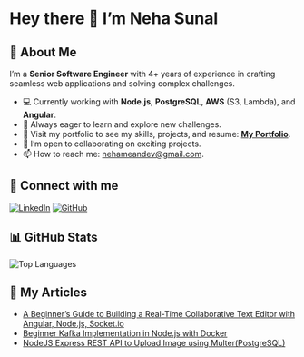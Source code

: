 # Hey there 👋 I’m Neha Sunal

## 🚀 About Me
I’m a **Senior Software Engineer** with 4+ years of experience in crafting seamless web applications and solving complex challenges.

- 💻 Currently working with **Node.js**, **PostgreSQL**, **AWS** (S3, Lambda), and **Angular**.
- 🌱 Always eager to learn and explore new challenges.
- 🎨 Visit my portfolio to see my skills, projects, and resume: **[My Portfolio](https://bot-portfolio-neha.netlify.app/)**.
- 🤝 I’m open to collaborating on exciting projects.
- 📫 How to reach me: [nehameandev@gmail.com](mailto:nehameandev@gmail.com).

## 🔗 Connect with me
[![LinkedIn](https://img.shields.io/badge/LinkedIn-blue?logo=linkedin)](https://www.linkedin.com/in/nehasunal)
[![GitHub](https://img.shields.io/badge/GitHub-black?logo=github)](https://github.com/NehaSunal)

## 📊 GitHub Stats
![Top Languages](https://github-readme-stats.vercel.app/api/top-langs/?username=NehaSunal&layout=compact&theme=radical)

## 📝 My Articles
- [A Beginner’s Guide to Building a Real-Time Collaborative Text Editor with Angular, Node.js, Socket.io](https://medium.com/@nehasunal/a-beginners-guide-to-building-a-real-time-collaborative-text-editor-with-angular-node-js-b5c635e173a3)
- [Beginner Kafka Implementation in Node.js with Docker](https://medium.com/@nehasunal/beginner-kafka-implementation-in-node-js-with-docker-6445e3436786)
- [NodeJS Express REST API to Upload Image using Multer(PostgreSQL)](https://medium.com/@nehasunal/how-to-build-nodejs-express-rest-api-to-upload-image-using-multer-postgresql-d9ac5ae8eab)

